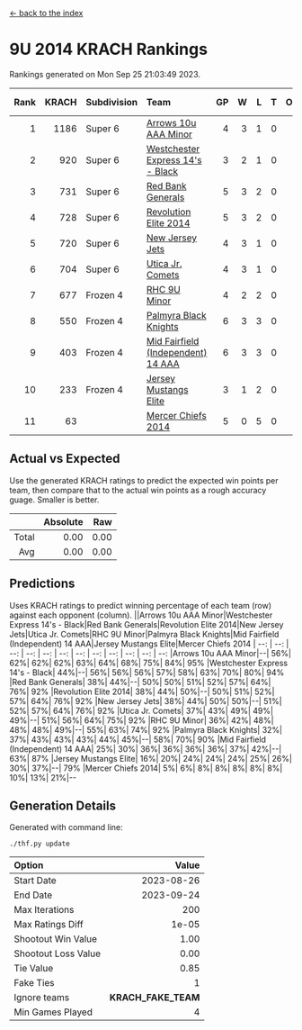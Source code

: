 [<- back to the index](readme.md)
# 9U 2014 KRACH Rankings
Rankings generated on Mon Sep 25 21:03:49 2023.

Rank|KRACH|Subdivision|Team|GP|W|L|T|OTW|OTL|SoS|Exp Wins|Win Diff
---:|---:|:---|:---|---:|---:|---:|---:|---:|---:|---:|---:|---:
1|1186|Super 6|[Arrows 10u AAA Minor](https://gamesheetstats.com/seasons/3664/teams/140872/schedule)|4|3|1|0|0|1|598|3.9|0.0
2|920|Super 6|[Westchester Express 14's - Black](https://gamesheetstats.com/seasons/3664/teams/140873/schedule)|3|2|1|0|0|0|633|2.9|0.0
3|731|Super 6|[Red Bank Generals](https://gamesheetstats.com/seasons/3664/teams/140883/schedule)|5|3|2|0|0|0|561|3.8|-0.0
4|728|Super 6|[Revolution Elite 2014](https://gamesheetstats.com/seasons/3664/teams/140880/schedule)|5|3|2|0|1|0|644|3.9|0.0
5|720|Super 6|[New Jersey Jets](https://gamesheetstats.com/seasons/3664/teams/140881/schedule)|4|3|1|0|0|0|391|3.9|0.0
6|704|Super 6|[Utica Jr. Comets](https://gamesheetstats.com/seasons/3664/teams/140884/schedule)|4|3|1|0|0|0|409|3.8|-0.0
7|677|Frozen 4|[RHC 9U Minor](https://gamesheetstats.com/seasons/3664/teams/140876/schedule)|4|2|2|0|0|0|778|2.9|0.0
8|550|Frozen 4|[Palmyra Black Knights](https://gamesheetstats.com/seasons/3664/teams/140875/schedule)|6|3|3|0|0|0|802|3.8|-0.0
9|403|Frozen 4|[Mid Fairfield (Independent) 14 AAA](https://gamesheetstats.com/seasons/3664/teams/140878/schedule)|6|3|3|0|1|0|565|3.9|0.0
10|233|Frozen 4|[Jersey Mustangs Elite](https://gamesheetstats.com/seasons/3664/teams/140888/schedule)|3|1|2|0|0|0|492|1.9|0.0
11|63||[Mercer Chiefs 2014](https://gamesheetstats.com/seasons/3664/teams/140885/schedule)|5|0|5|0|0|1|484|0.9|0.0

## Actual vs Expected
Use the generated KRACH ratings to predict the expected win points per team, then compare that to the actual win points as a rough accuracy guage. Smaller is better.

||Absolute|Raw
|---:|---:|---:
|Total|0.00|0.00
|Avg|0.00|0.00

## Predictions
Uses KRACH ratings to predict winning percentage of each team (row) against each opponent (column).
||Arrows 10u AAA Minor|Westchester Express 14's - Black|Red Bank Generals|Revolution Elite 2014|New Jersey Jets|Utica Jr. Comets|RHC 9U Minor|Palmyra Black Knights|Mid Fairfield (Independent) 14 AAA|Jersey Mustangs Elite|Mercer Chiefs 2014
| --: | --: | --: | --: | --: | --: | --: | --: | --: | --: | --: | --: 
|Arrows 10u AAA Minor|--| 56%| 62%| 62%| 62%| 63%| 64%| 68%| 75%| 84%| 95%
|Westchester Express 14's - Black| 44%|--| 56%| 56%| 56%| 57%| 58%| 63%| 70%| 80%| 94%
|Red Bank Generals| 38%| 44%|--| 50%| 50%| 51%| 52%| 57%| 64%| 76%| 92%
|Revolution Elite 2014| 38%| 44%| 50%|--| 50%| 51%| 52%| 57%| 64%| 76%| 92%
|New Jersey Jets| 38%| 44%| 50%| 50%|--| 51%| 52%| 57%| 64%| 76%| 92%
|Utica Jr. Comets| 37%| 43%| 49%| 49%| 49%|--| 51%| 56%| 64%| 75%| 92%
|RHC 9U Minor| 36%| 42%| 48%| 48%| 48%| 49%|--| 55%| 63%| 74%| 92%
|Palmyra Black Knights| 32%| 37%| 43%| 43%| 43%| 44%| 45%|--| 58%| 70%| 90%
|Mid Fairfield (Independent) 14 AAA| 25%| 30%| 36%| 36%| 36%| 36%| 37%| 42%|--| 63%| 87%
|Jersey Mustangs Elite| 16%| 20%| 24%| 24%| 24%| 25%| 26%| 30%| 37%|--| 79%
|Mercer Chiefs 2014|  5%|  6%|  8%|  8%|  8%|  8%|  8%| 10%| 13%| 21%|--

## Generation Details

Generated with command line:
```
./thf.py update
```

| Option | Value |
| :----- | ----: |
| Start Date | 2023-08-26 |
| End Date | 2023-09-24 |
| Max Iterations | 200 |
| Max Ratings Diff | 1e-05 |
| Shootout Win Value | 1.00 |
| Shootout Loss Value | 0.00 |
| Tie Value | 0.85 |
| Fake Ties | 1 |
| Ignore teams | __KRACH_FAKE_TEAM__ |
| Min Games Played | 4 |

